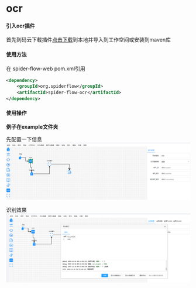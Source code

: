 # ocr

#### 引入ocr插件
首先到码云下载插件[点击下载](https://gitee.com/ssssssss-team/spider-flow-ocr)到本地并导入到工作空间或安装到maven库

#### 使用方法
在 spider-flow-web pom.xml引用  

```xml
<dependency>
 	<groupId>org.spiderflow</groupId>
 	<artifactId>spider-flow-ocr</artifactId>
</dependency>
```


#### 使用操作
 **例子在example文件夹**   

先配置一下信息  
![输入图片说明](/images/settings.png "settings.png")

识别效果  
![输入图片说明](/images/ocr_test.png "ocr_test.png")
